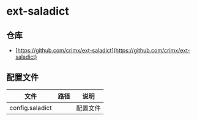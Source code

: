 # ext-saladict

## 仓库

- [https://github.com/crimx/ext-saladict](https://github.com/crimx/ext-saladict)

## 配置文件

| 文件            | 路径 | 说明     |
| --------------- | ---- | -------- |
| config.saladict |      | 配置文件 |
